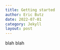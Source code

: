 ```yaml
---
title: Getting started
author: Eric Butz
date: 2022-07-01
category: Jekyll
layout: post
---
```


blah blah
